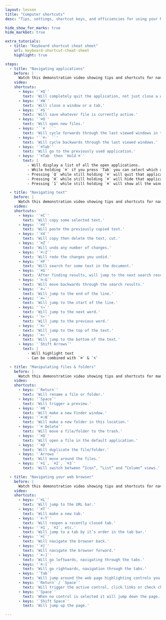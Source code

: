 ```yaml
---
layout: lesson
title: "Computer shortcuts"
desc: "Tips, settings, shortcut keys, and efficiencies for using your Mac and your web browser."

hide_show_for_marks: true
hide_markbot: true

extra_tutorials:
  - title: "Keyboard shortcut cheat sheet"
    url: keyboard-shortcut-cheat-sheet
    highlight: true

steps:
  - title: "Navigating applications"
    before: |
      Watch this demonstration video showing tips and shortcuts for navigating applications.
    video:
    shortcuts:
      - keys: '`⌘Q`'
        text: 'Will completely quit the application, not just close a window.'
      - keys: '`⌘W`'
        text: 'Will close a window or a tab.'
      - keys: '`⌘S`'
        text: 'Will save whatever file is currently active.'
      - keys: '`⌘O`'
        text: 'Will open new files.'
      - keys: '``⌘` ``'
        text: 'Will cycle forwards through the last viewed windows in this application.'
      - keys: '``⌘⇧` ``'
        text: 'Will cycle backwards through the last viewed windows.'
      - keys: '`⌘Tab`'
        text: 'Will go to the previously used application.'
      - keys: '`⌘Tab` then `Hold ⌘`'
        text: |
          - Will display a list of all the open applications.
          - While holding `⌘` if you press `Tab` you can select which app to view.
          - Pressing `Q` while still holding `⌘` will quit that application in the background.
          - Pressing `H` while still holding `⌘` will hide that application.
          - Pressing `1` while still holding `⌘` will show all the windows open for that app.

  - title: "Navigating text"
    before: |
      Watch this demonstration video showing tips and shortcuts for navigating text.
    video:
    shortcuts:
      - keys: '`⌘C`'
        text: 'Will copy some selected text.'
      - keys: '`⌘V`'
        text: 'Will paste the previously copied text.'
      - keys: '`⌘X`'
        text: 'Will copy then delete the text, cut.'
      - keys: '`⌘Z`'
        text: 'Will undo any number of changes.'
      - keys: '`⌘⇧Z`'
        text: 'Will redo the changes you undid.'
      - keys: '`⌘F`'
        text: 'Will search for some text in the document.'
      - keys: '`⌘G`'
        text: 'After finding results, will jump to the next search result.'
      - keys: '`⌘⇧G`'
        text: 'Will move backwards through the search results.'
      - keys: '`⌘→`'
        text: 'Will jump to the end of the line.'
      - keys: '`⌘←`'
        text: 'Will jump to the start of the line.'
      - keys: '`⌥→`'
        text: 'Will jump to the next word.'
      - keys: '`⌥←`'
        text: 'Will jump to the previous word.'
      - keys: '`⌘↑`'
        text: 'Will jump to the top of the text.'
      - keys: '`⌘↑`'
        text: 'Will jump to the bottom of the text.'
      - keys: '`Shift Arrows`'
        text: |
          - Will highlight text
          - Can be combined with `⌘` & `⌥`

  - title: "Manipulating files & folders"
    before: |
      Watch this demonstration video showing tips and shortcuts for manipulating files and folders.
    video:
    shortcuts:
      - keys: '`Return`'
        text: 'Will rename a file or folder.'
      - keys: '`Space`'
        text: 'Will trigger a preview.'
      - keys: '`⌘N`'
        text: 'Will make a new Finder window.'
      - keys: '`⌘⇧N`'
        text: 'Will make a new folder in this location.'
      - keys: '`⌘ Delete`'
        text: 'Will move a file/folder to the trash.'
      - keys: '`⌘O`'
        text: 'Will open a file in the default application.'
      - keys: '`⌘D`'
        text: 'Will duplicate the file/folder.'
      - keys: '`Arrows`'
        text: 'Will move around the files.'
      - keys: '`⌘1`, `⌘2`, `⌘3`'
        text: 'Will switch between “Icon”, “List” and “Column” views.'

  - title: "Navigating your web browser"
    before: |
      Watch this demonstration video showing tips and shortcuts for navigating your web browser.
    video:
    shortcuts:
      - keys: '`⌘L`'
        text: 'Will jump to the URL bar.'
      - keys: '`⌘T`'
        text: 'Will make a new tab.'
      - keys: '`⌘⇧T`'
        text: 'Will reopen a recently closed tab.'
      - keys: '`⌘1`, `⌘2`, etc.'
        text: 'Will jump to a tab by it’s order in the tab bar.'
      - keys: '`⌘[`'
        text: 'Will navigate the browser back.'
      - keys: '`⌘]`'
        text: 'Will navigate the browser forward.'
      - keys: '`⌘⇧]`'
        text: 'Will go leftwards, navigating through the tabs.'
      - keys: '`⌘⇧[`'
        text: 'Will go rightwards, navigation through the tabs.'
      - keys: '`Tab`'
        text: 'Will jump around the web page highlighting controls you can manipulate.'
      - keys: '`Return` / `Space`'
        text: 'Will trigger the active control, click links or check checkboxes, etc.'
      - keys: '`Space`'
        text: 'When no control is selected it will jump down the page.'
      - keys: '`Shift Space`'
        text: 'Will jump up the page.'

---
```

